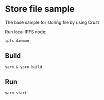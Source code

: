 # Store file sample

The base sample for storing file by using Crust

Run local IPFS node:
```bash
ipfs daemon
```

## Build

```shell
yarn & yarn build
```

## Run

```shell
yarn start
```
